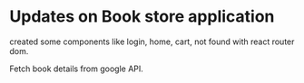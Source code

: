 # Updates on Book store application

created some components like login, home, cart, not found with react router dom.

Fetch book details from google API.
